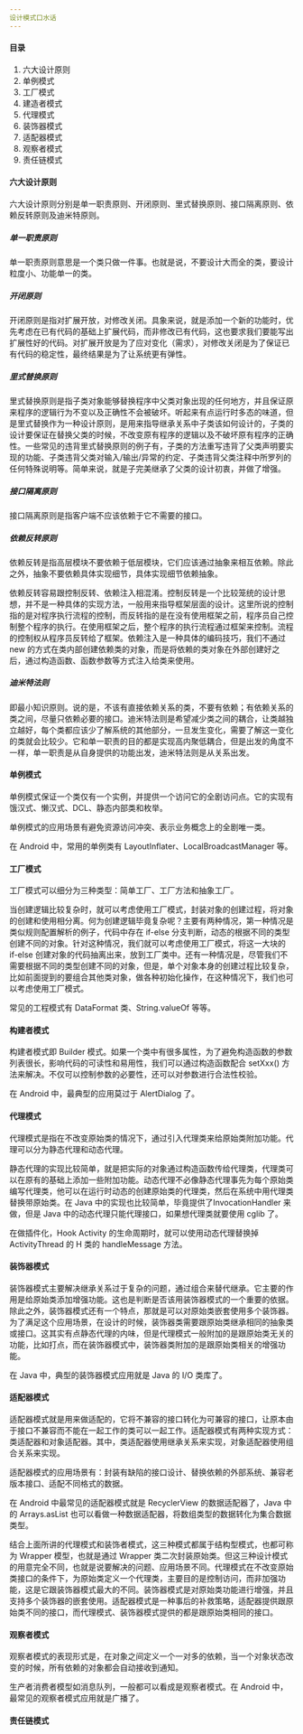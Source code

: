 ```yaml
---
设计模式口水话
---
```


#### 目录

1. 六大设计原则
2. 单例模式
3. 工厂模式
4. 建造者模式
5. 代理模式
6. 装饰器模式
7. 适配器模式
8. 观察者模式
9. 责任链模式

#### 六大设计原则

六大设计原则分别是单一职责原则、开闭原则、里式替换原则、接口隔离原则、依赖反转原则及迪米特原则。

##### 单一职责原则

单一职责原则意思是一个类只做一件事。也就是说，不要设计大而全的类，要设计粒度小、功能单一的类。

##### 开闭原则

开闭原则是指对扩展开放，对修改关闭。具象来说，就是添加一个新的功能时，优先考虑在已有代码的基础上扩展代码，而非修改已有代码，这也要求我们要能写出扩展性好的代码。对扩展开放是为了应对变化（需求），对修改关闭是为了保证已有代码的稳定性，最终结果是为了让系统更有弹性。

##### 里式替换原则

里式替换原则是指子类对象能够替换程序中父类对象出现的任何地方，并且保证原来程序的逻辑行为不变以及正确性不会被破坏。听起来有点运行时多态的味道，但是里式替换作为一种设计原则，是用来指导继承关系中子类该如何设计的，子类的设计要保证在替换父类的时候，不改变原有程序的逻辑以及不破坏原有程序的正确性。一些常见的违背里式替换原则的例子有，子类的方法重写违背了父类声明要实现的功能、子类违背父类对输入/输出/异常的约定、子类违背父类注释中所罗列的任何特殊说明等。简单来说，就是子完美继承了父类的设计初衷，并做了增强。

##### 接口隔离原则

接口隔离原则是指客户端不应该依赖于它不需要的接口。

##### 依赖反转原则

依赖反转是指高层模块不要依赖于低层模块，它们应该通过抽象来相互依赖。除此之外，抽象不要依赖具体实现细节，具体实现细节依赖抽象。

依赖反转容易跟控制反转、依赖注入相混淆。控制反转是一个比较笼统的设计思想，并不是一种具体的实现方法，一般用来指导框架层面的设计。这里所说的控制指的是对程序执行流程的控制，而反转指的是在没有使用框架之前，程序员自己控制整个程序的执行。在使用框架之后，整个程序的执行流程通过框架来控制。流程的控制权从程序员反转给了框架。依赖注入是一种具体的编码技巧，我们不通过 new 的方式在类内部创建依赖类的对象，而是将依赖的类对象在外部创建好之后，通过构造函数、函数参数等方式注入给类来使用。

##### 迪米特法则

即最小知识原则。说的是，不该有直接依赖关系的类，不要有依赖；有依赖关系的类之间，尽量只依赖必要的接口。迪米特法则是希望减少类之间的耦合，让类越独立越好，每个类都应该少了解系统的其他部分，一旦发生变化，需要了解这一变化的类就会比较少。它和单一职责的目的都是实现高内聚低耦合，但是出发的角度不一样，单一职责是从自身提供的功能出发，迪米特法则是从关系出发。

#### 单例模式

单例模式保证一个类仅有一个实例，并提供一个访问它的全剧访问点。它的实现有饿汉式、懒汉式、DCL、静态内部类和枚举。

单例模式的应用场景有避免资源访问冲突、表示业务概念上的全剧唯一类。

在 Android 中，常用的单例类有 LayoutInflater、LocalBroadcastManager 等。

#### 工厂模式

工厂模式可以细分为三种类型：简单工厂、工厂方法和抽象工厂。

当创建逻辑比较复杂时，就可以考虑使用工厂模式，封装对象的创建过程，将对象的创建和使用相分离。何为创建逻辑毕竟复杂呢？主要有两种情况，第一种情况是类似规则配置解析的例子，代码中存在 if-else 分支判断，动态的根据不同的类型创建不同的对象。针对这种情况，我们就可以考虑使用工厂模式，将这一大块的 if-else 创建对象的代码抽离出来，放到工厂类中。还有一种情况是，尽管我们不需要根据不同的类型创建不同的对象，但是，单个对象本身的创建过程比较复杂，比如前面提到的要组合其他类对象，做各种初始化操作，在这种情况下，我们也可以考虑使用工厂模式。

常见的工程模式有 DataFormat 类、String.valueOf 等等。

#### 构建者模式

构建者模式即 Builder 模式。如果一个类中有很多属性，为了避免构造函数的参数列表很长，影响代码的可读性和易用性，我们可以通过构造函数配合 setXxx() 方法来解决。不仅可以控制参数的必要性，还可以对参数进行合法性校验。

在 Android 中，最典型的应用莫过于 AlertDialog 了。

#### 代理模式

代理模式是指在不改变原始类的情况下，通过引入代理类来给原始类附加功能。代理可以分为静态代理和动态代理。

静态代理的实现比较简单，就是把实际的对象通过构造函数传给代理类，代理类可以在原有的基础上添加一些附加功能。动态代理不必像静态代理事先为每个原始类编写代理类，他可以在运行时动态的创建原始类的代理类，然后在系统中用代理类替换带原始类。在 Java 中的实现也比较简单，毕竟提供了InvocationHandler 来做，但是 Java 中的动态代理只能代理接口，如果想代理类就要使用 cglib 了。

在做插件化，Hook Activity 的生命周期时，就可以使用动态代理替换掉 ActivityThread 的 H 类的 handleMessage 方法。

#### 装饰器模式

装饰器模式主要解决继承关系过于复杂的问题，通过组合来替代继承。它主要的作用是给原始类添加增强功能。这也是判断是否该用装饰器模式的一个重要的依据。除此之外，装饰器模式还有一个特点，那就是可以对原始类嵌套使用多个装饰器。为了满足这个应用场景，在设计的时候，装饰器类需要跟原始类继承相同的抽象类或接口。这其实有点静态代理的内味，但是代理模式一般附加的是跟原始类无关的功能，比如打点，而在装饰器模式中，装饰器类附加的是跟原始类相关的增强功能。

在 Java 中，典型的装饰器模式应用就是 Java 的 I/O 类库了。

#### 适配器模式

适配器模式就是用来做适配的，它将不兼容的接口转化为可兼容的接口，让原本由于接口不兼容而不能在一起工作的类可以一起工作。适配器模式有两种实现方式：类适配器和对象适配器。其中，类适配器使用继承关系来实现，对象适配器使用组合关系来实现。

适配器模式的应用场景有：封装有缺陷的接口设计、替换依赖的外部系统、兼容老版本接口、适配不同格式的数据。

在 Android 中最常见的适配器模式就是 RecyclerView 的数据适配器了，Java 中的 Arrays.asList 也可以看做一种数据适配器，将数组类型的数据转化为集合数据类型。

结合上面所讲的代理模式和装饰者模式，这三种模式都属于结构型模式，也都可称为 Wrapper 模型，也就是通过 Wrapper 类二次封装原始类。但这三种设计模式的用意完全不同，也就是说要解决的问题、应用场景不同。代理模式在不改变原始类接口的条件下，为原始类定义一个代理类，主要目的是控制访问，而非加强功能，这是它跟装饰器模式最大的不同。装饰器模式是对原始类功能进行增强，并且支持多个装饰器的嵌套使用。适配器模式是一种事后的补救策略，适配器提供跟原始类不同的接口，而代理模式、装饰器模式提供的都是跟原始类相同的接口。

#### 观察者模式

观察者模式的表现形式是，在对象之间定义一个一对多的依赖，当一个对象状态改变的时候，所有依赖的对象都会自动接收到通知。

生产者消费者模型如消息队列，一般都可以看成是观察者模式。在 Android 中，最常见的观察者模式应用就是广播了。

#### 责任链模式

